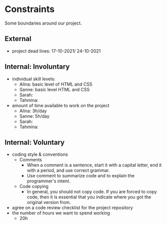 # Constraints

Some boundaries around our project.

## External

<!--
  constraints coming from the outside that your team has no control over. these may include:
  - project deadlines
  - UI design or color schemes
  - technologies (sometimes a client will tell you what to use)
-->

- project dead lines: 17-10-2021/ 24-10-2021

## Internal: Involuntary

<!--
  constraints that come from within your team, and you have no control over. they may include:
  - each of your individual skill levels
  - amount of time available to work on the project
-->

- individual skill levels:
  - Alina: basic level of HTML and CSS
  - Sanne: basic level HTML and CSS
  - Sarah:
  - Tahmina:
- amount of time available to work on the project
  - Alina: 3h/day
  - Sanne: 5h/day
  - Sarah:
  - Tahmina:

## Internal: Voluntary

<!--
  constraints that your team decided on to help scope the project. they may include:
  - coding style & conventions
  - agree on a code review checklist for the project repository
  - the number of hours you want to spend working
  - only using the colors black and white
-->

- coding style & conventions
  - Comments
    - When a comment is a sentence, start it with a capital letter, end it with
      a period, and use correct grammar.
    - Use comment to summarize code and to explain the programmer's intent.
  - Code copying
    - In general, you should not copy code. If you are forced to copy code, then
      it is essential that you indicate where you got the original version from.
- agree on a code review checklist for the project repository
- the number of hours we want to spend working
  <!--for example-->
  - 20h
